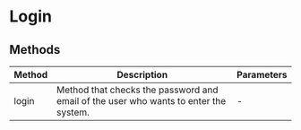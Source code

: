# Login

## Methods

<!-- @vuese:Login:methods:start -->
|Method|Description|Parameters|
|---|---|---|
|login|Method that checks the password and email of the user who wants to enter the system.|-|

<!-- @vuese:Login:methods:end -->


